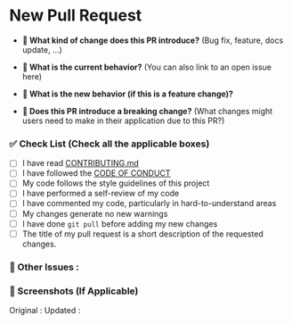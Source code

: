 # New Pull Request

- **:pencil: What kind of change does this PR introduce?** (Bug fix, feature, docs update, ...)

- **:pencil: What is the current behavior?** (You can also link to an open issue here)

- **:pencil: What is the new behavior (if this is a feature change)?**

- **:pencil: Does this PR introduce a breaking change?** (What changes might users need to make in their application due to this PR?)

### :white_check_mark: Check List (Check all the applicable boxes)

<!-- Follow the below conventions to check the box -->

<!-- Mark all the applicable boxes. To mark the box as done follow the following conventions -->

- [ ] I have read [CONTRIBUTING.md](../CONTRIBUTING.md)
- [ ] I have followed the [CODE OF CONDUCT](../CODE_OF_CONDUCT.md)
- [ ] My code follows the style guidelines of this project
- [ ] I have performed a self-review of my code
- [ ] I have commented my code, particularly in hard-to-understand areas
- [ ] My changes generate no new warnings
- [ ] I have done `git pull` before adding my new changes
- [ ] The title of my pull request is a short description of the requested changes.

### :pencil: Other Issues :

### :scroll: Screenshots (If Applicable)

<!--Please include screenshots of which issue is fixed here. (If applicable)-->

Original :
Updated :
